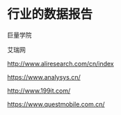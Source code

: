 # 行业的数据报告

巨量学院

艾瑞网

http://www.aliresearch.com/cn/index

https://www.analysys.cn/

http://www.199it.com/

https://www.questmobile.com.cn/

